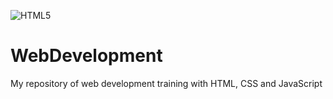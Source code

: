 ![HTML5](https://img.shields.io/badge/HTML-239120?style=for-the-badge&logo=html5&logoColor=white)
# WebDevelopment
My repository of web development training with HTML, CSS and JavaScript


